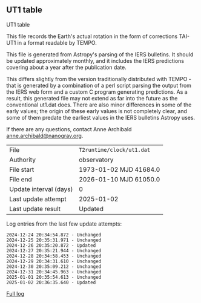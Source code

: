 
## UT1 table

UT1 table

This file records the Earth's actual rotation in the form of
corrections TAI-UT1 in a format readable by TEMPO.

This file is generated from Astropy's parsing of the IERS
bulletins. It should be updated approximately monthly, and it
includes the IERS predictions covering about a year after the
publication date.

This differs slightly from the version traditionally distributed
with TEMPO - that is generated by a combination of a perl script
parsing the output from the IERS web form and a custom C program
generating predictions. As a result, this generated file may not
extend as far into the future as the conventional ut1.dat does.
There are also minor differences in some of the early values; the
origin of these early values is not completely clear, and some of
them predate the earliest values in the IERS bulletins Astropy uses.

If there are any questions, contact Anne Archibald
<anne.archibald@nanograv.org>.

|     |     |
|:--- |:--- |
| File | `T2runtime/clock/ut1.dat` |
| Authority | observatory |
| File start | 1973-01-02 MJD 41684.0 |
| File end | 2026-01-10 MJD 61050.0 |
| Update interval (days) | 0 |
| Last update attempt | 2025-01-02 |
| Last update result | Updated |

Log entries from the last few update attempts:
```
2024-12-24 20:34:54.872 - Unchanged
2024-12-25 20:35:31.971 - Unchanged
2024-12-26 20:35:20.872 - Updated
2024-12-27 20:35:21.944 - Unchanged
2024-12-28 20:34:58.453 - Unchanged
2024-12-29 20:34:31.610 - Unchanged
2024-12-30 20:35:09.212 - Unchanged
2024-12-31 20:34:45.963 - Unchanged
2025-01-01 20:35:54.613 - Unchanged
2025-01-02 20:36:35.640 - Updated
```
[Full log](https://raw.githubusercontent.com/ipta/pulsar-clock-corrections/main/log/T2runtime/clock/ut1.dat.log)
